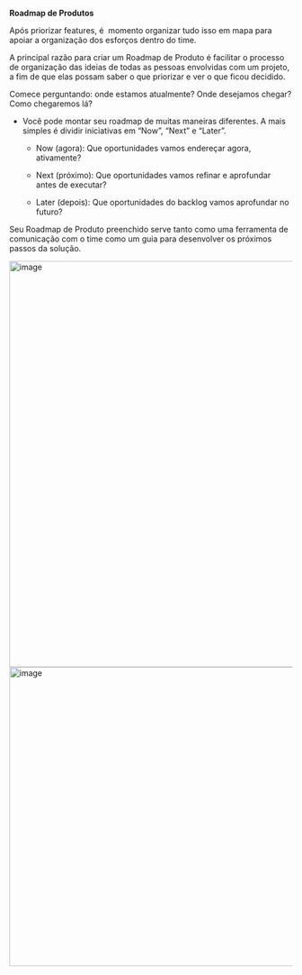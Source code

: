**Roadmap de Produtos**

Após priorizar features, é  momento organizar tudo isso em mapa para apoiar a organização dos esforços dentro do time.

A principal razão para criar um Roadmap de Produto é facilitar o processo de organização das ideias de todas as pessoas envolvidas com um projeto, a fim de que elas possam saber o que priorizar e ver o que ficou decidido.

Comece perguntando: onde estamos atualmente? Onde desejamos chegar? Como chegaremos lá?

- Você pode montar seu roadmap de muitas maneiras diferentes. A mais simples é dividir iniciativas em “Now”, “Next” e “Later”. 

   - Now (agora): Que oportunidades vamos endereçar agora, ativamente? 

   - Next (próximo): Que oportunidades vamos refinar e aprofundar antes de executar?

   - Later (depois): Que oportunidades do backlog vamos aprofundar no futuro? 

Seu Roadmap de Produto preenchido serve tanto como uma ferramenta de comunicação com o time como um guia para desenvolver os próximos passos da solução.

<img width="721" alt="image" src="https://github.com/aevilesaguiar/Ferramentas-para-Product-Managers/assets/52088444/9ac13095-5be0-4054-abab-15c918609e8b">

<img width="531" alt="image" src="https://github.com/aevilesaguiar/Ferramentas-para-Product-Managers/assets/52088444/82241c97-8748-4344-b578-cae127211666">
